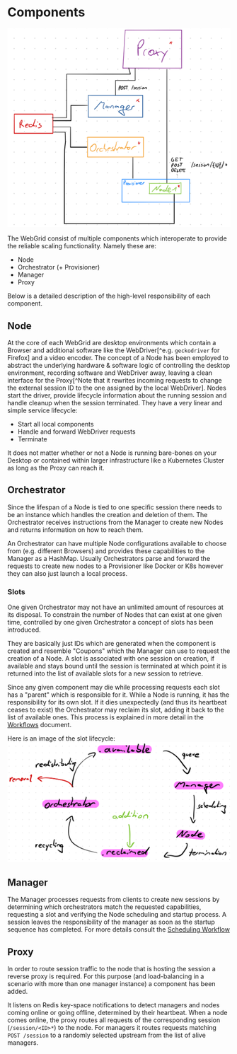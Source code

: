 # Components

![](../assets/Component-overview.jpeg)

The WebGrid consist of multiple components which interoperate to provide the reliable scaling functionality. Namely these are:

- Node
- Orchestrator (+ Provisioner)
- Manager
- Proxy

Below is a detailed description of the high-level responsibility of each component.

## Node
At the core of each WebGrid are desktop environments which contain a Browser and additional software like the WebDriver[^e.g. `geckodriver` for Firefox] and a video encoder. The concept of a Node has been employed to abstract the underlying hardware & software logic of controlling the desktop environment, recording software and WebDriver away, leaving a clean interface for the Proxy[^Note that it rewrites incoming requests to change the external session ID to the one assigned by the local WebDriver]. Nodes start the driver, provide lifecycle information about the running session and handle cleanup when the session terminated. They have a very linear and simple service lifecycle:

- Start all local components
- Handle and forward WebDriver requests
- Terminate

It does not matter whether or not a Node is running bare-bones on your Desktop or contained within larger infrastructure like a Kubernetes Cluster as long as the Proxy can reach it.

## Orchestrator
Since the lifespan of a Node is tied to one specific session there needs to be an instance which handles the creation and deletion of them. The Orchestrator receives instructions from the Manager to create new Nodes and returns information on how to reach them.

An Orchestrator can have multiple Node configurations available to choose from (e.g. different Browsers) and provides these capabilities to the Manager as a HashMap. Usually Orchestrators parse and forward the requests to create new nodes to a Provisioner like Docker or K8s however they can also just launch a local process.

### Slots
One given Orchestrator may not have an unlimited amount of resources at its disposal. To constrain the number of Nodes that can exist at one given time, controlled by one given Orchestrator a concept of slots has been introduced.

They are basically just IDs which are generated when the component is created and resemble "Coupons" which the Manager can use to request the creation of a Node. A slot is associated with one session on creation, if available and stays bound until the session is terminated at which point it is returned into the list of available slots for a new session to retrieve.

Since any given component may die while processing requests each slot has a "parent" which is responsible for it. While a Node is running, it has the responsibility for its own slot. If it dies unexpectedly (and thus its heartbeat ceases to exist) the Orchestrator may reclaim its slot, adding it back to the list of available ones. This process is explained in more detail in the [Workflows](./Workflows.md) document.

Here is an image of the slot lifecycle:
![](../assets/Slot-lifecycle.jpeg)

## Manager
The Manager processes requests from clients to create new sessions by determining which orchestrators match the requested capabilities, requesting a slot and verifying the Node scheduling and startup process. A session leaves the responsibility of the manager as soon as the startup sequence has completed. For more details consult the [Scheduling Workflow](./Workflows.md)

## Proxy
In order to route session traffic to the node that is hosting the session a reverse proxy is required. For this purpose (and load-balancing in a scenario with more than one manager instance) a component has been added.

It listens on Redis key-space notifications to detect managers and nodes coming online or going offline, determined by their heartbeat. When a node comes online, the proxy routes all requests of the corresponding session (`/session/<ID>*`) to the node. For managers it routes requests matching `POST /session` to a randomly selected upstream from the list of alive managers.
